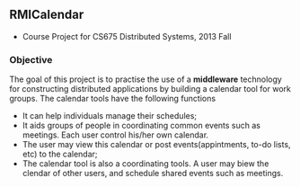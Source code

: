 ## RMICalendar

- Course Project for CS675 Distributed Systems, 2013 Fall

### Objective
The goal of this project is to practise the use of a **middleware** technology for constructing distributed applications by building a calendar tool for work groups. The calendar tools have the following functions
- It can help individuals manage their schedules;
- It aids groups of people in coordinating common events such as meetings. Each user control his/her own calendar.
- The user may view this calendar or post events(appintments, to-do lists, etc) to the calendar;
- The calendar tool is also a coordinating tools. A user may biew the clendar of other users, and schedule shared events such as meetings.
